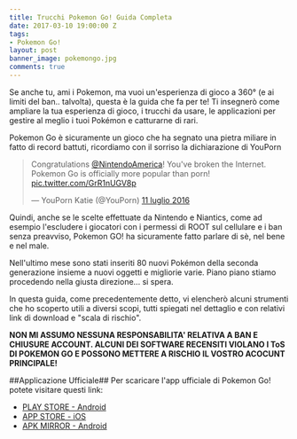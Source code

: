 ```yaml
---
title: Trucchi Pokemon Go! Guida Completa
date: 2017-03-10 19:00:00 Z
tags:
- Pokemon Go!
layout: post
banner_image: pokemongo.jpg
comments: true
---
```


Se anche tu, ami i Pokemon, ma vuoi un'esperienza di gioco a 360° (e ai limiti del ban.. talvolta), questa è la guida che fa per te!
Ti insegnerò come ampliare la tua esperienza di gioco, i trucchi da usare, le applicazioni per gestire al meglio i tuoi Pokémon e catturarne di rari.
<!--more-->
Pokemon Go è sicuramente un gioco che ha segnato una pietra miliare in fatto di record battuti, ricordiamo con il sorriso la dichiarazione di YouPorn
<blockquote class="twitter-tweet" data-cards="hidden" data-lang="it"><p lang="en" dir="ltr">Congratulations <a href="https://twitter.com/NintendoAmerica">@NintendoAmerica</a>! You&#39;ve broken the Internet. Pokemon Go is officially more popular than porn! <a href="https://t.co/GrR1nUGV8p">pic.twitter.com/GrR1nUGV8p</a></p>&mdash; YouPorn Katie (@YouPorn) <a href="https://twitter.com/YouPorn/status/752610215745429505">11 luglio 2016</a></blockquote>
<script async src="//platform.twitter.com/widgets.js" charset="utf-8"></script>
Quindi, anche se le scelte effettuate da Nintendo e Niantics, come ad esempio l'escludere i giocatori con i permessi di ROOT sul cellulare e i ban senza preavviso, Pokemon GO! ha sicuramente fatto parlare di sè, nel bene e nel male.

Nell'ultimo mese sono stati inseriti 80 nuovi Pokémon della seconda generazione insieme a nuovi oggetti e migliorie varie. Piano piano stiamo procedendo nella giusta direzione... si spera.

In questa guida, come precedentemente detto, vi elencherò alcuni strumenti che ho scoperto utili a diversi scopi, tutti spiegati nel dettaglio e con relativi link di download e "scala di rischio".

**NON MI ASSUMO NESSUNA RESPONSABILITA' RELATIVA A BAN E CHIUSURE ACCOUNT. ALCUNI DEI SOFTWARE RECENSITI VIOLANO I ToS DI POKEMON GO E POSSONO METTERE A RISCHIO IL VOSTRO ACOCUNT PRINCIPALE!**

##Applicazione Ufficiale##
Per scaricare l'app ufficiale di Pokemon Go! potete visitare questi link:
* [PLAY STORE - Android](https://play.google.com/store/apps/details?id=com.nianticlabs.pokemongo)
* [APP STORE - iOS](https://itunes.apple.com/us/app/pokémon-go/id1094591345?mt=8)
* [APK MIRROR - Android](http://www.apkmirror.com/apk/niantic-inc/pokemon-go/)
